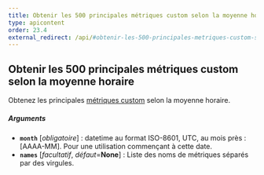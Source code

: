 ```yaml
---
title: Obtenir les 500 principales métriques custom selon la moyenne horaire
type: apicontent
order: 23.4
external_redirect: /api/#obtenir-les-500-principales-metriques-custom-selon-la-moyenne-horaire
---
```


## Obtenir les 500 principales métriques custom selon la moyenne horaire

Obtenez les principales [métriques custom][1] selon la moyenne horaire.

##### Arguments
* **`month`** [*obligatoire*] :
    datetime au format ISO-8601, UTC, au mois près : [AAAA-MM]. Pour une utilisation commençant à cette date.
* **`names`** [*facultatif*, *défaut*=**None**] :
    Liste des noms de métriques séparés par des virgules.

[1]: /developers/metrics/custom_metrics
